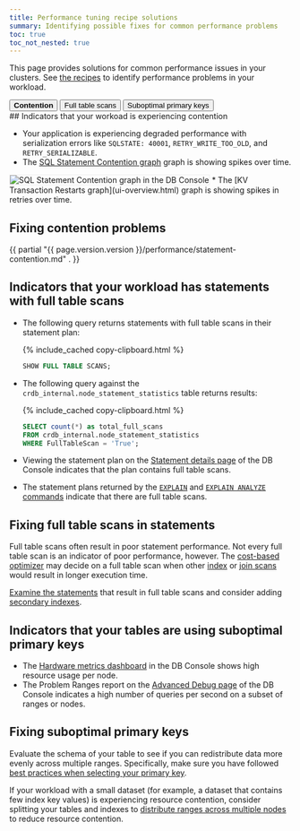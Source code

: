 ```yaml
---
title: Performance tuning recipe solutions
summary: Identifying possible fixes for common performance problems
toc: true
toc_not_nested: true
---
```


This page provides solutions for common performance issues in your clusters. See [the recipes](performance-recipes.html) to identify performance problems in your workload.

<div class="filters clearfix">
    <button class="filter-button page-level" data-scope="contention"><strong>Contention</strong></button>
    <button class="filter-button page-level" data-scope="fullscans">Full table scans<strong></strong></button>
    <button class="filter-button page-level" data-scope="primarykey">Suboptimal primary keys<strong></strong></button>
</div>

<section class="filter-content" markdown="1" data-scope="contention">
## Indicators that your workoad is experiencing contention

* Your application is experiencing degraded performance with serialization errors like `SQLSTATE: 40001`, `RETRY_WRITE_TOO_OLD`, and `RETRY_SERIALIZABLE`.
* The [SQL Statement Contention graph](ui-sql-dashboard.html#sql-statement-contention) graph is showing spikes over time.
<img src="{{ 'images/v21.1/ui-statement-contention.png' | relative_url }}" alt="SQL Statement Contention graph in the DB Console" style="border:1px solid #eee;max-width:100%" />
* The [KV Transaction Restarts graph](ui-overview.html) graph is showing spikes in retries over time.

## Fixing contention problems

{{ partial "{{ page.version.version }}/performance/statement-contention.md" . }}
</section>

<section class="filter-content" markdown="1" data-scope="fullscans">

## Indicators that your workload has statements with full table scans

* The following query returns statements with full table scans in their statement plan:

    {% include_cached copy-clipboard.html %}
    ~~~ sql
    SHOW FULL TABLE SCANS;
    ~~~
* The following query against the `crdb_internal.node_statement_statistics` table returns results:

    {% include_cached copy-clipboard.html %}
    ~~~ sql
    SELECT count(*) as total_full_scans
    FROM crdb_internal.node_statement_statistics
    WHERE FullTableScan = 'True';
    ~~~
* Viewing the statement plan on the [Statement details page](ui-statements-page.html#statement-details-page) of the DB Console indicates that the plan contains full table scans.
* The statement plans returned by the [`EXPLAIN`](sql-tuning-with-explain.html) and [`EXPLAIN ANALYZE` commands](explain-analyze.html) indicate that there are full table scans.

## Fixing full table scans in statements

Full table scans often result in poor statement performance. Not every full table scan is an indicator of poor performance, however. The [cost-based optimizer](cost-based-optimizer.html) may decide on a full table scan when other [index](indexes.html) or [join scans](joins.html) would result in longer execution time.

[Examine the statements](sql-tuning-with-explain.html) that result in full table scans and consider adding [secondary indexes](schema-design-indexes.html#create-a-secondary-index).

</section>

<section class="filter-content" markdown="1" data-scope="primarykey">

## Indicators that your tables are using suboptimal primary keys

* The [Hardware metrics dashboard](ui-hardware-dashboard.html) in the DB Console shows high resource usage per node.
* The Problem Ranges report on the [Advanced Debug page](ui-debug-pages.html) of the DB Console indicates a high number of queries per second on a subset of ranges or nodes.

## Fixing suboptimal primary keys

Evaluate the schema of your table to see if you can redistribute data more evenly across multiple ranges. Specifically, make sure you have followed [best practices when selecting your primary key](schema-design-table.html#primary-key-best-practices).

If your workload with a small dataset (for example, a dataset that contains few index key values) is experiencing resource contention, consider splitting your tables and indexes to [distribute ranges across multiple nodes](split-at.html#split-a-table) to reduce resource contention.

</section>